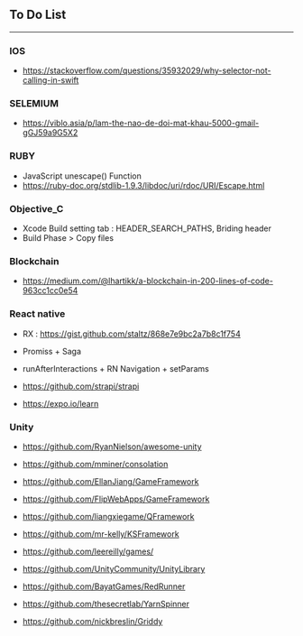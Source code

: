## To Do List
 
----------------------------------------------------------------------------

### IOS
* https://stackoverflow.com/questions/35932029/why-selector-not-calling-in-swift

### SELEMIUM
* https://viblo.asia/p/lam-the-nao-de-doi-mat-khau-5000-gmail-gGJ59a9G5X2

### RUBY
* JavaScript unescape() Function
* https://ruby-doc.org/stdlib-1.9.3/libdoc/uri/rdoc/URI/Escape.html


### Objective_C
* Xcode Build setting tab : HEADER_SEARCH_PATHS, Briding header
* Build Phase > Copy files

### Blockchain

* https://medium.com/@lhartikk/a-blockchain-in-200-lines-of-code-963cc1cc0e54


### React native
* RX : https://gist.github.com/staltz/868e7e9bc2a7b8c1f754
* Promiss + Saga

* runAfterInteractions + RN Navigation + setParams

* https://github.com/strapi/strapi
* https://expo.io/learn



### Unity

* https://github.com/RyanNielson/awesome-unity

* https://github.com/mminer/consolation

* https://github.com/EllanJiang/GameFramework
* https://github.com/FlipWebApps/GameFramework
* https://github.com/liangxiegame/QFramework
* https://github.com/mr-kelly/KSFramework

* https://github.com/leereilly/games/

* https://github.com/UnityCommunity/UnityLibrary

* https://github.com/BayatGames/RedRunner

* https://github.com/thesecretlab/YarnSpinner

* https://github.com/nickbreslin/Griddy





